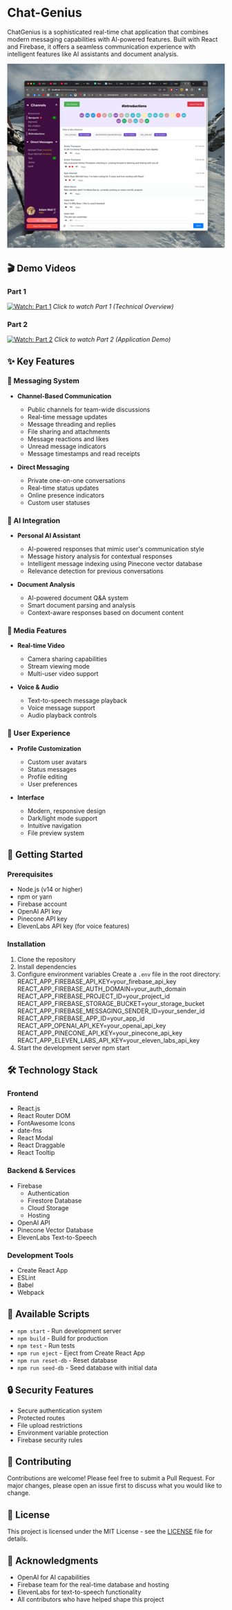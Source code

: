 # Chat-Genius

ChatGenius is a sophisticated real-time chat application that combines modern messaging capabilities with AI-powered features. Built with React and Firebase, it offers a seamless communication experience with intelligent features like AI assistants and document analysis.

![ChatGenius Interface](public/chatgenius-screenshot.png)

## 🎬 Demo Videos

### Part 1
[![Watch: Part 1](https://img.shields.io/badge/Watch-Part_1-FF6000?style=for-the-badge&logo=loom)](https://www.loom.com/share/12d19c557d7349298eabca7e285f4026?sid=8afd95c9-cc7b-46c0-87aa-81d35dd1e404)
*Click to watch Part 1 (Technical Overview)*

### Part 2
[![Watch: Part 2](https://img.shields.io/badge/Watch-Part_2-FF6000?style=for-the-badge&logo=loom)](https://www.loom.com/share/eb4c829f84e44844a1c1d54ec0e77f8f?sid=3515e395-1b24-485a-9411-2b473c4f07ac)
*Click to watch Part 2 (Application Demo)*

## ✨ Key Features

### 💬 Messaging System
- **Channel-Based Communication**
  - Public channels for team-wide discussions
  - Real-time message updates
  - Message threading and replies
  - File sharing and attachments
  - Message reactions and likes
  - Unread message indicators
  - Message timestamps and read receipts

- **Direct Messaging**
  - Private one-on-one conversations
  - Real-time status updates
  - Online presence indicators
  - Custom user statuses

### 🤖 AI Integration
- **Personal AI Assistant**
  - AI-powered responses that mimic user's communication style
  - Message history analysis for contextual responses
  - Intelligent message indexing using Pinecone vector database
  - Relevance detection for previous conversations

- **Document Analysis**
  - AI-powered document Q&A system
  - Smart document parsing and analysis
  - Context-aware responses based on document content

### 🎥 Media Features
- **Real-time Video**
  - Camera sharing capabilities
  - Stream viewing mode
  - Multi-user video support

- **Voice & Audio**
  - Text-to-speech message playback
  - Voice message support
  - Audio playback controls

### 👤 User Experience
- **Profile Customization**
  - Custom user avatars
  - Status messages
  - Profile editing
  - User preferences

- **Interface**
  - Modern, responsive design
  - Dark/light mode support
  - Intuitive navigation
  - File preview system

## 🚀 Getting Started

### Prerequisites
- Node.js (v14 or higher)
- npm or yarn
- Firebase account
- OpenAI API key
- Pinecone API key
- ElevenLabs API key (for voice features)

### Installation

1. Clone the repository
2. Install dependencies
3. Configure environment variables
    Create a `.env` file in the root directory:
        REACT_APP_FIREBASE_API_KEY=your_firebase_api_key
        REACT_APP_FIREBASE_AUTH_DOMAIN=your_auth_domain
        REACT_APP_FIREBASE_PROJECT_ID=your_project_id
        REACT_APP_FIREBASE_STORAGE_BUCKET=your_storage_bucket
        REACT_APP_FIREBASE_MESSAGING_SENDER_ID=your_sender_id
        REACT_APP_FIREBASE_APP_ID=your_app_id
        REACT_APP_OPENAI_API_KEY=your_openai_api_key
        REACT_APP_PINECONE_API_KEY=your_pinecone_api_key
        REACT_APP_ELEVEN_LABS_API_KEY=your_eleven_labs_api_key
4. Start the development server
    npm start

## 🛠️ Technology Stack

### Frontend
- React.js
- React Router DOM
- FontAwesome Icons
- date-fns
- React Modal
- React Draggable
- React Tooltip

### Backend & Services
- Firebase
  - Authentication
  - Firestore Database
  - Cloud Storage
  - Hosting
- OpenAI API
- Pinecone Vector Database
- ElevenLabs Text-to-Speech

### Development Tools
- Create React App
- ESLint
- Babel
- Webpack

## 📱 Available Scripts

- `npm start` - Run development server
- `npm build` - Build for production
- `npm test` - Run tests
- `npm run eject` - Eject from Create React App
- `npm run reset-db` - Reset database
- `npm run seed-db` - Seed database with initial data

## 🔒 Security Features

- Secure authentication system
- Protected routes
- File upload restrictions
- Environment variable protection
- Firebase security rules

## 🤝 Contributing

Contributions are welcome! Please feel free to submit a Pull Request. For major changes, please open an issue first to discuss what you would like to change.

## 📄 License

This project is licensed under the MIT License - see the [LICENSE](LICENSE) file for details.

## 👏 Acknowledgments

- OpenAI for AI capabilities
- Firebase team for the real-time database and hosting
- ElevenLabs for text-to-speech functionality
- All contributors who have helped shape this project
